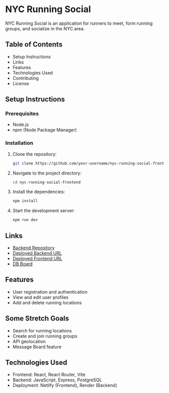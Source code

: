 # NYC Running Social

NYC Running Social is an application for runners to meet, form running groups, and socialize in the NYC area.

## Table of Contents
- Setup Instructions
- Links
- Features
- Technologies Used
- Contributing
- License

## Setup Instructions

### Prerequisites
- Node.js
- npm (Node Package Manager)

### Installation
1. Clone the repository:
    ```bash
    git clone https://github.com/your-username/nyc-running-social-frontend.git
    ```
2. Navigate to the project directory:
    ```bash
    cd nyc-running-social-frontend
    ```
3. Install the dependencies:
    ```bash
    npm install
    ```
4. Start the development server:
    ```bash
    npm run dev
    ```

## Links
- [Backend Repository](https://github.com/Nadi-BrooklynCoder/NYCRunningSocial-Backend)
- [Deployed Backend URL](https://nycrunningsocial-backend.onrender.com/)
- [Deployed Frontend URL](https://nycrunningsocial.netlify.app/)
- [DB Board](https://dbdiagram.io/d/nycrunningsocial-66ab92d58b4bb5230ef8a381)

## Features
- User registration and authentication
- View and edit user profiles
- Add and delete running locations

## Some Stretch Goals
- Search for running locations
- Create and join running groups
- API geolocation
- Message Board feature

## Technologies Used
- Frontend: React, React Router, Vite
- Backend: JavaScript, Express, PostgreSQL
- Deployment: Netlify (Frontend), Render (Backend)




